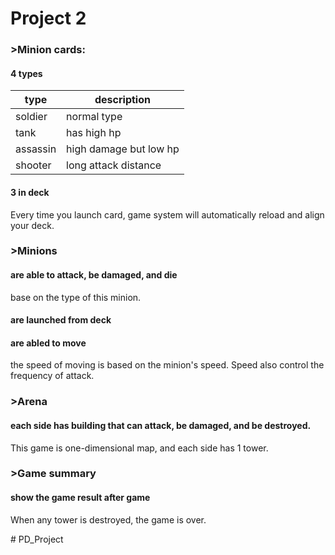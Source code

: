 Project 2
==================================================

### >Minion cards:
#### 4 types
|   type   | description            |
| -------- | ---------------------- |
| soldier  | normal type            |
| tank     | has high hp            |
| assassin | high damage but low hp |
| shooter  | long attack distance   |


#### 3 in deck
 Every time you launch card, game system will automatically reload and align your deck.



### >Minions
#### are able to attack, be damaged, and die
  base on the type of this minion.
  

#### are launched from deck

#### are abled to move
 the speed of moving is based on the minion's speed.
 Speed also control the frequency of attack.



### >Arena
#### each side has building that can attack, be damaged, and be destroyed.
This game is one-dimensional map, and each side has 1 tower.



### >Game summary
#### show the game result after game
When any tower is destroyed, the game is over.

#   P D _ P r o j e c t  
 